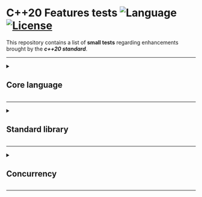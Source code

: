 # C++20 Features tests ![Language](https://img.shields.io/badge/language-C++20-orange.svg) [![License](https://img.shields.io/badge/license-MIT-blue.svg)](./LICENSE.md)

This repository contains a list of **small tests** regarding enhancements brought by the **_c++20 standard_**.

--------

<details>
<summary>

## Core language

</summary>

<details>
<summary>

### Attributes

</summary>

- [\[\[likely\]\]](attributes/likely_unlikely.cpp)
- [\[\[unlikely\]\]](attributes/likely_unlikely.cpp)
- [\[\[nodiscard\]\]](attributes/nodiscard.cpp)
- [\[\[no_unique_address\]\]](attributes/no_unique_address.cpp)

</details>

<details>
<summary>

### Keywords

</summary>

- [consteval](keywords/consteval.cpp)
- [constinit](keywords/constinit.cpp)

</details>

<details>
<summary>

### Lambdas

</summary>

- [Using template parameters](lambdas/template-params.cpp)
- [Implicit copy of `this`](lambdas/implicit-this.cpp)
- [Unevaluated contexts](lambdas/unevaluated-contexts.cpp)

</details>

<details>
<summary>

### Designated initialization

</summary>

- [Aggregate initialization](designated_initialization/aggregate_initialization.cpp)
- [Named initialization](designated_initialization/named_initialization.cpp)

</details>

<details>
<summary>

### Templates

</summary>

- [Conditionally explicit constructors](templates/cond-exp-cstr.cpp)
- [Non type template parameters](templates/non-type-params.cpp)

</details>

<details>
<summary>

### Miscellaneous

</summary>

- [`volatile` type qualifier deprecation](misc/volatile.cpp)
- [Range-based for loop with initializers](misc/range-based.cpp)
- [virtual `constexpr` functions](misc/virtual-constexpr.cpp)
- [`enum` in local scopes](misc/enum-local.cpp)

</details>

</details>

--------

<details>
<summary>

## Standard library

</summary>

<details>
<summary>

### std::span

</summary>

- [generalities](stl/span/generalities.cpp)
- [automatic size deduction](stl/span/automatic-size-deduction.cpp)
- [reallocations management](stl/span/reallocations_management.cpp)
- [initialization from pointer and size](stl/span/init_from_pointer.cpp)
- [modifying underlying elements](stl/span/modifying_elems.cpp)
- [addressing underlying elements](stl/span/addressing_elems.cpp)

</details>

<details>
<summary>

### Containers improvments

</summary>

- [std::erase_if](stl/containers/erase_if.cpp)
- [std::string(_view) prefix/suffix](stl/containers/string_prefix_suffix.cpp)
- [std::contains - associative containers](stl/containers/contains_associative_containers.cpp)
- [constexpr improvments](stl/containers/constexpr-improvments.cpp)
- [std::array creation](stl/containers/array-creation.cpp)
</details>

<details>
<summary>

### std::ranges library

</summary>

- [range and view concepts](stl/ranges/concepts.cpp)
- [range adaptors](stl/ranges/adaptors.cpp)
- [range algorithms on STL containers](stl/ranges/algo-on-containers.cpp)
- [projections](stl/ranges/projections.cpp)

</details>

<details>
<summary>

### Arithmetic utilities

</summary>

- [Mathematical constants](stl/arithmetic/math-constants.cpp)
- [Midpoint and linear interpolation](stl/arithmetic/midpoint-linear.cpp)
- [Safe comparison of integers](stl/arithmetic/safe-comparison.cpp)
- [Bit manipulation](stl/arithmetic/bit-manipulation.cpp)

</details>

<details>
<summary>

### Time and calendar

</summary>

- [Time of day](stl/time/time-of-day.cpp)
- [Calendar dates](stl/time/calendar-dates.cpp)
- [TIme zones](stl/time/time-zones.cpp)

</details>

</details>

--------

<details>
<summary>

## Concurrency

</summary>

</details>

--------